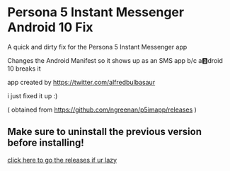 # Persona 5 Instant Messenger Android 10 Fix
A quick and dirty fix for the Persona 5 Instant Messenger app

Changes the Android Manifest so it shows up as an SMS app b/c a🅱️droid 10 breaks it


app created by https://twitter.com/alfredbulbasaur

i just fixed it up :)

( obtained from https://github.com/ngreenan/p5imapp/releases )


## Make sure to uninstall the previous version before installing!
[click here to go the releases if ur lazy](https://github.com/CakeKing64/P5IM-android-10-fix/releases/tag/v2.3-a10-2)

